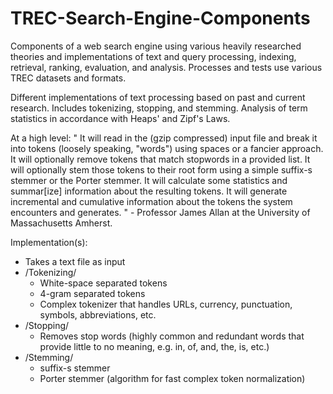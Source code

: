 # TREC-Search-Engine-Components
Components of a web search engine using various heavily researched theories and implementations of text and query processing, indexing, retrieval, ranking, evaluation, and analysis. Processes and tests use various TREC datasets and formats.



Different implementations of text processing based on past and current research. Includes tokenizing, stopping, and stemming. Analysis of term statistics in accordance with Heaps' and Zipf's Laws.

At a high level:
"
  It will read in the (gzip compressed) input file and break it into tokens (loosely speaking, "words") using spaces or a fancier approach.
  It will optionally remove tokens that match stopwords in a provided list.
  It will optionally stem those tokens to their root form using a simple suffix-s stemmer or the Porter stemmer.
  It will calculate some statistics and summar[ize] information about the resulting tokens.
  It will generate incremental and cumulative information about the tokens the system encounters and generates.
" - Professor James Allan at the University of Massachusetts Amherst.

Implementation(s):
  - Takes a text file as input
  - /Tokenizing/
    - White-space separated tokens
    - 4-gram separated tokens
    - Complex tokenizer that handles URLs, currency, punctuation, symbols, abbreviations, etc.
  - /Stopping/
    - Removes stop words (highly common and redundant words that provide little to no meaning, e.g. in, of, and, the, is, etc.)
  - /Stemming/
    -  suffix-s stemmer
    -  Porter stemmer (algorithm for fast complex token normalization)

